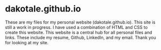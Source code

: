 # dakotale.github.io
These are my files for my personal website (dakotale.github.io).  This site is still a work in progress.  I have used a combination of HTML and CSS to create this website.  This website is a central hub for all personal files and links.  These include my resume, Github, LinkedIn, and my email.  Thank you for looking at my site.  
